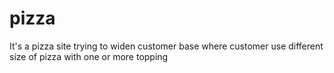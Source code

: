 # pizza
It's a pizza site trying to widen customer base where customer use   different size of pizza with one or more  topping 

